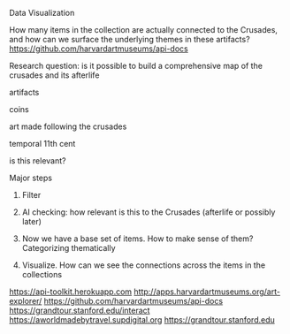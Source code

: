 Data Visualization

How many items in the collection are actually connected to the Crusades, and how can we surface the underlying themes in these artifacts?
https://github.com/harvardartmuseums/api-docs

Research question: is it possible to build a comprehensive map of the crusades and its afterlife

artifacts 

coins

art made following the crusades

temporal 11th cent

is this relevant? 


Major steps

1. Filter

2. AI checking: how relevant is this to the Crusades (afterlife or possibly later)

3. Now we have a base set of items. How to make sense of them? Categorizing thematically

4. Visualize. How can we see the connections across the items in the collections

https://api-toolkit.herokuapp.com
http://apps.harvardartmuseums.org/art-explorer/
https://github.com/harvardartmuseums/api-docs
https://grandtour.stanford.edu/interact
https://aworldmadebytravel.supdigital.org
https://grandtour.stanford.edu